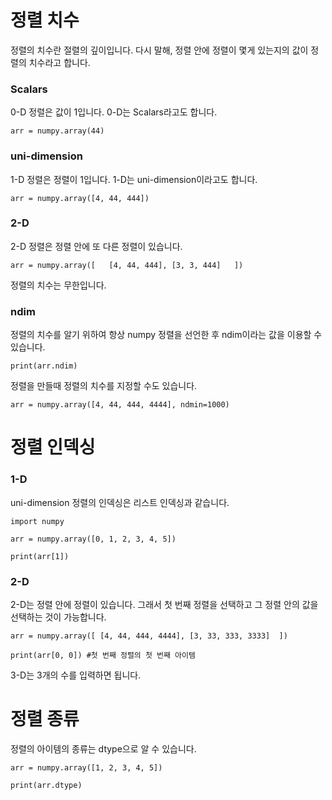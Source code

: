 
# 정렬 치수
정렬의 치수란 절렬의 깊이입니다. 다시 말해, 정렬 안에 정렬이 몇게 있는지의 값이 정렬의 치수라고 합니다.

### Scalars
0-D 정렬은 값이 1입니다. 0-D는 Scalars라고도 합니다.

```
arr = numpy.array(44)
```

### uni-dimension
1-D 정렬은 정렬이 1입니다. 1-D는 uni-dimension이라고도 합니다.

```
arr = numpy.array([4, 44, 444])
```

### 2-D
2-D 정렬은 정렬 안에 또 다른 정렬이 있습니다.

```
arr = numpy.array([   [4, 44, 444], [3, 3, 444]   ])
```

정렬의 치수는 무한입니다.

### ndim
정렬의 치수를 알기 위하여 항상 numpy 정렬을 선언한 후 ndim이라는 값을 이용할 수 있습니다.

```
print(arr.ndim)
```

정렬을 만들때 정렬의 치수를 지정할 수도 있습니다.

```
arr = numpy.array([4, 44, 444, 4444], ndmin=1000)
```

# 정렬 인덱싱
### 1-D
uni-dimension 정렬의 인덱싱은 리스트 인덱싱과 같습니다.

```
import numpy

arr = numpy.array([0, 1, 2, 3, 4, 5])

print(arr[1])
```

### 2-D
2-D는 정렬 안에 정렬이 있습니다. 그래서 첫 번째 정렬을 선택하고 그 정렬 안의 값을 선택하는 것이 가능합니다.

```
arr = numpy.array([ [4, 44, 444, 4444], [3, 33, 333, 3333]  ])

print(arr[0, 0]) #첫 번째 정렬의 첫 번째 아이템
```

3-D는 3개의 수를 입력하면 됩니다.

# 정렬 종류
정렬의 아이템의 종류는 dtype으로 알 수 있습니다.

```
arr = numpy.array([1, 2, 3, 4, 5])

print(arr.dtype)
```
